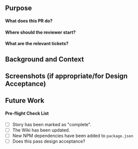 ## Purpose

#### What does this PR do?

#### Where should the reviewer start?

#### What are the relevant tickets?

## Background and Context

## Screenshots (if appropriate/for Design Acceptance)

## Future Work

#### Pre-flight Check List
- [ ] Story has been marked as "complete".
- [ ] The Wiki has been updated.
- [ ] New NPM dependencies have been added to `package.json`
- [ ] Does this pass design acceptance?
